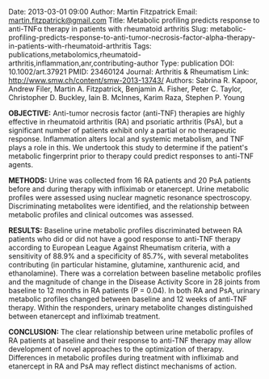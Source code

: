 Date: 2013-03-01 09:00
Author: Martin Fitzpatrick
Email: martin.fitzpatrick@gmail.com
Title: Metabolic profiling predicts response to anti-TNFα therapy in patients with rheumatoid arthritis
Slug: metabolic-profiling-predicts-response-to-anti-tumor-necrosis-factor-alpha-therapy-in-patients-with-rheumatoid-arthritis
Tags: publications,metabolomics,rheumatoid-arthritis,inflammation,anr,contributing-author
Type: publication
DOI: 10.1002/art.37921
PMID: 23460124
Journal: Arthritis & Rheumatism
Link: http://www.smw.ch/content/smw-2013-13743/
Authors: Sabrina R. Kapoor, Andrew Filer, Martin A. Fitzpatrick, Benjamin A. Fisher, Peter C. Taylor, Christopher D. Buckley, Iain B. McInnes, Karim Raza, Stephen P. Young 

**OBJECTIVE:** Anti-tumor necrosis factor (anti-TNF) therapies are highly effective in
rheumatoid arthritis (RA) and psoriatic arthritis (PsA), but a
significant number of patients exhibit only a partial or no therapeutic
response. Inflammation alters local and systemic metabolism, and TNF
plays a role in this. We undertook this study to determine if the
patient's metabolic fingerprint prior to therapy could predict responses
to anti-TNF agents. 

**METHODS:** Urine was collected from 16 RA patients and 20 PsA patients before and
during therapy with infliximab or etanercept. Urine metabolic profiles
were assessed using nuclear magnetic resonance spectroscopy.
Discriminating metabolites were identified, and the relationship between
metabolic profiles and clinical outcomes was assessed.

**RESULTS:** Baseline urine metabolic profiles discriminated between RA patients who
did or did not have a good response to anti-TNF therapy according to
European League Against Rheumatism criteria, with a sensitivity of 88.9%
and a specificity of 85.7%, with several metabolites contributing (in
particular histamine, glutamine, xanthurenic acid, and ethanolamine).
There was a correlation between baseline metabolic profiles and the
magnitude of change in the Disease Activity Score in 28 joints from
baseline to 12 months in RA patients (P = 0.04). In both RA and PsA,
urinary metabolic profiles changed between baseline and 12 weeks of
anti-TNF therapy. Within the responders, urinary metabolite changes
distinguished between etanercept and infliximab treatment.

**CONCLUSION:** The clear relationship between urine metabolic profiles of RA patients
at baseline and their response to anti-TNF therapy may allow development
of novel approaches to the optimization of therapy. Differences in
metabolic profiles during treatment with infliximab and etanercept in RA
and PsA may reflect distinct mechanisms of action.